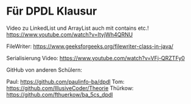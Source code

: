 # Für DPDL Klausur

Video zu LinkedList und ArrayList auch mit contains etc.!
https://www.youtube.com/watch?v=ItyjWh4QRNU

FileWriter:
https://www.geeksforgeeks.org/filewriter-class-in-java/

Serialisierung Video:
https://www.youtube.com/watch?v=VFj-QRZTFy0

GitHub von anderen Schülern:

Paul: https://github.com/paulinfo-ba/dpdl
Tom: https://github.com/IllusiveCoder/Theorie
Thürkow: https://github.com/fthuerkow/ba_5cs_dpdl
